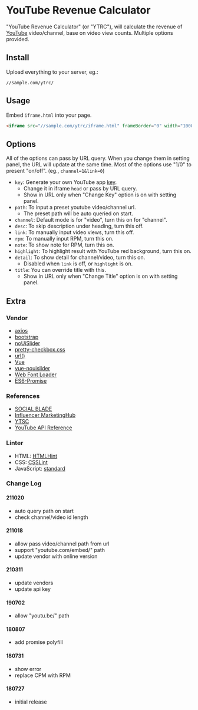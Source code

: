 # YouTube Revenue Calculator

"YouTube Revenue Calculator" (or "YTRC"),
will calculate the revenue of [YouTube](https://www.youtube.com/) video/channel,
base on video view counts.
Multiple options provided.

## Install

Upload everything to your server, eg.:

```text
//sample.com/ytrc/
```

## Usage

Embed `iframe.html` into your page.

```html
<iframe src="//sample.com/ytrc/iframe.html" frameBorder="0" width="1000" height="800"></iframe>
```

## Options

All of the options can pass by URL query.
When you change them in setting panel, the URL will update at the same time.
Most of the options use "1/0" to present "on/off".
(eg., `channel=1&link=0`)

* `key`: Generate your own YouTube app [key](https://console.developers.google.com/).
  * Change it in iframe `head` or pass by URL query.
  * Show in URL only when "Change Key" option is on with setting panel.
* `path`: To input a preset youtube video/channel url.
  * The preset path will be auto queried on start.
* `channel`: Default mode is for "video", turn this on for "channel".
* `desc`: To skip description under heading, turn this off.
* `link`: To manually input video views, turn this off.
* `rpm`: To manually input RPM, turn this on.
* `note`: To show note for RPM, turn this on.
* `highlight`: To highlight result with YouTube red background, turn this on.
* `detail`: To show detail for channel/video, turn this on.
  * Disabled when `link` is off, or `highlight` is on.
* `title`: You can override title with this.
  * Show in URL only when "Change Title" option is on with setting panel.

## Extra

### Vendor

* [axios](https://github.com/axios/axios)
* [bootstrap](https://github.com/twbs/bootstrap)
* [noUiSlider](https://github.com/leongersen/noUiSlider)
* [pretty-checkbox.css](https://github.com/lokesh-coder/pretty-checkbox)
* [url()](https://github.com/websanova/js-url)
* [Vue](https://github.com/vuejs/vue)
* [vue-nouislider](https://github.com/horans/vue-nouislider)
* [Web Font Loader](https://github.com/typekit/webfontloader)
* [ES6-Promise](https://github.com/stefanpenner/es6-promise)

### References

* [SOCIAL BLADE](https://socialblade.com/youtube/youtube-money-calculator)
* [Influencer MarketingHub](https://influencermarketinghub.com/youtube-money-calculator/)
* [YTSC](https://subscribercounter.com/)
* [YouTube API Reference](https://developers.google.com/youtube/v3/docs/)

### Linter

* HTML: [HTMLHint](https://github.com/yaniswang/HTMLHint)
* CSS: [CSSLint](https://github.com/CSSLint/csslint)
* JavaScript: [standard](https://github.com/standard/standard)

### Change Log

#### 211020

* auto query path on start
* check channel/video id length

#### 211018

* allow pass video/channel path from url
* support "youtube.com/embed/" path
* update vendor with online version

#### 210311

* update vendors
* update api key

#### 190702

* allow "youtu.be/" path

#### 180807

* add promise polyfill

#### 180731

* show error
* replace CPM with RPM

#### 180727

* initial release
